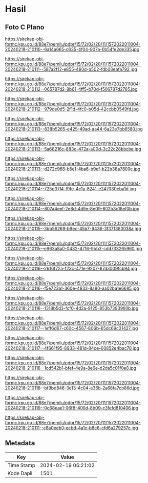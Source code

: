 # Hasil

## Foto C Plano

https://sirekap-obj-formc.kpu.go.id/88e7/pemilu/pdpr/15/72/02/20/11/1572022011004-20240218-210110--6a14a665-c635-4f04-907a-0b54fe2de335.jpg

https://sirekap-obj-formc.kpu.go.id/88e7/pemilu/pdpr/15/72/02/20/11/1572022011004-20240218-210111--587a2f12-e855-490d-b502-fdb03eafa792.jpg

https://sirekap-obj-formc.kpu.go.id/88e7/pemilu/pdpr/15/72/02/20/11/1572022011004-20240218-210112--065787d2-8b61-4ff5-b70d-f506787d2785.jpg

https://sirekap-obj-formc.kpu.go.id/88e7/pemilu/pdpr/15/72/02/20/11/1572022011004-20240218-210112--979de0d5-2f1d-4fc0-b05d-42ccbb0549fd.jpg

https://sirekap-obj-formc.kpu.go.id/88e7/pemilu/pdpr/15/72/02/20/11/1572022011004-20240218-210113--838b5265-e425-49ad-aa44-6a23e7bb6580.jpg

https://sirekap-obj-formc.kpu.go.id/88e7/pemilu/pdpr/15/72/02/20/11/1572022011004-20240218-210113--5a68216c-883c-472a-a00d-3c22c28bbcbe.jpg

https://sirekap-obj-formc.kpu.go.id/88e7/pemilu/pdpr/15/72/02/20/11/1572022011004-20240218-210113--d272c968-b5e1-4ba6-b9ef-b22b38a7800c.jpg

https://sirekap-obj-formc.kpu.go.id/88e7/pemilu/pdpr/15/72/02/20/11/1572022011004-20240218-210114--725d37f4-f9fe-4c1a-8241-e247030eba1d.jpg

https://sirekap-obj-formc.kpu.go.id/88e7/pemilu/pdpr/15/72/02/20/11/1572022011004-20240218-210114--807a4eef-2e8d-4d9e-8e09-802b3c18ef0b.jpg

https://sirekap-obj-formc.kpu.go.id/88e7/pemilu/pdpr/15/72/02/20/11/1572022011004-20240218-210115--3bb56269-b9ec-45b7-9436-3f371383038a.jpg

https://sirekap-obj-formc.kpu.go.id/88e7/pemilu/pdpr/15/72/02/20/11/1572022011004-20240218-210115--e963a8a0-0432-4716-9bb3-cdd733265960.jpg

https://sirekap-obj-formc.kpu.go.id/88e7/pemilu/pdpr/15/72/02/20/11/1572022011004-20240218-210116--2616f72a-f23c-471e-9207-87d3009fcb94.jpg

https://sirekap-obj-formc.kpu.go.id/88e7/pemilu/pdpr/15/72/02/20/11/1572022011004-20240218-210116--f5e723a1-360e-4933-8a80-aa02ba1e6685.jpg

https://sirekap-obj-formc.kpu.go.id/88e7/pemilu/pdpr/15/72/02/20/11/1572022011004-20240218-210116--1318b5d3-fcf0-4d2a-9125-853b7393990b.jpg

https://sirekap-obj-formc.kpu.go.id/88e7/pemilu/pdpr/15/72/02/20/11/1572022011004-20240218-210117--1eff6d67-c60c-4567-806b-65dc69c31427.jpg

https://sirekap-obj-formc.kpu.go.id/88e7/pemilu/pdpr/15/72/02/20/11/1572022011004-20240218-210117--4f661f95-8933-481d-84ce-00852e4bac78.jpg

https://sirekap-obj-formc.kpu.go.id/88e7/pemilu/pdpr/15/72/02/20/11/1572022011004-20240218-210118--1cd542b1-bfef-4e9a-8e6e-d2da5c01f0e8.jpg

https://sirekap-obj-formc.kpu.go.id/88e7/pemilu/pdpr/15/72/02/20/11/1572022011004-20240218-210118--bf9bd846-3e13-4c04-a36b-2a68fa7cb86d.jpg

https://sirekap-obj-formc.kpu.go.id/88e7/pemilu/pdpr/15/72/02/20/11/1572022011004-20240218-210119--0c68eae1-06f8-400d-8b09-c3fefd810406.jpg

https://sirekap-obj-formc.kpu.go.id/88e7/pemilu/pdpr/15/72/02/20/11/1572022011004-20240218-210111--c8a0eeb0-ecbd-4a1c-b8c6-cfd6a279257c.jpg


## Metadata

| Key        | Value               |
| ---------- | ------------------- |
| Time Stamp | 2024-02-19 06:21:02 |
| Kode Dapil | 1501                |



